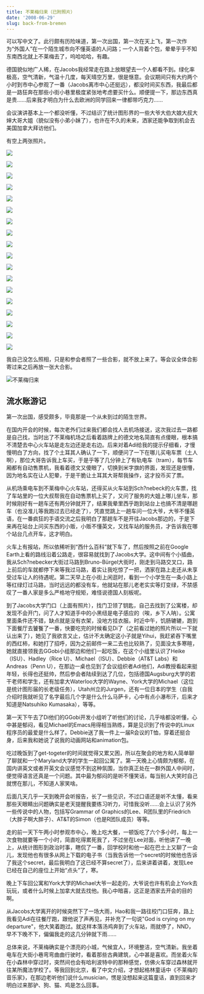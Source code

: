 ```yaml
---
title: 不莱梅归来（已附照片）
date: '2008-06-29'
slug: back-from-bremen
---
```


可以写中文了。此行颇有历险味道，第一次出国，第一次在天上飞，第一次作为“外国人”在一个陌生城市向不懂英语的人问路；一个人背着个包，晕晕乎乎不知东南西北就上不莱梅去了，呜哈哈哈，有趣。

德国貌似地广人稀，在Jacobs我经常走在路上放眼望去一个人都看不到。绿化率极高，空气清新，气温十几度，每天晴空万里，很是惬意。会议期间只有大约两个小时到市中心参观了一番（Jacobs离市中心还挺远），都没时间买东西，我最后都是一路狂奔在那些小街小巷里极度紧张地考虑要买什么。顺便提一下，那边东西真是贵……后来我才明白为什么去欧洲的同学回来一律都带巧克力……

会议演讲基本上一个都没听懂，不过结识了统计图形界的一些大爷大伯大娘大叔大婶大哥大姐（貌似没有小弟小妹了），也许在不久的未来，洒家还能争取到机会去美国加拿大拜访他们。

有空上两张照片。

![](https://db.yihui.name/imgur/vMIpK.jpg)

![](https://db.yihui.name/imgur/RRFyL.jpg)

![](https://db.yihui.name/imgur/ZgjTR.jpg)

![](https://db.yihui.name/imgur/clqwm.jpg)

![](https://db.yihui.name/imgur/R4FaL.jpg)

![](https://db.yihui.name/imgur/8d1AD.jpg)

![](https://db.yihui.name/imgur/NDVcH.jpg)

![](https://db.yihui.name/imgur/F7Rmu.jpg)

![](https://db.yihui.name/imgur/AYkXe.jpg)

![](https://db.yihui.name/imgur/gYFQy.jpg)

![](https://db.yihui.name/imgur/4hKse.jpg)

![](https://db.yihui.name/imgur/T59v8.jpg)

![](https://db.yihui.name/imgur/Hnis6.jpg)

![](https://db.yihui.name/imgur/bt9NS.jpg)

![](https://db.yihui.name/imgur/TcaiC.jpg)

![](https://db.yihui.name/imgur/GV974.jpg)

![](https://db.yihui.name/imgur/GTSAC.jpg)

![](https://db.yihui.name/imgur/pa0Aj.jpg)

我自己没怎么照相，只是和参会者照了一些合影，就不放上来了。等会议全体合影寄过来之后再放一张大合影。

![不莱梅归来](https://db.yihui.name/imgur/48iA6.jpg)

## 流水账游记

第一次出国，感受颇多，毕竟那是一个从未到过的陌生世界。

在国内开会的时候，每次老外们过来我们都会找人去机场接送，这次我过去一路都是自己找，当时出了不莱梅机场之后看着路牌上的德文地名简直有点傻眼，根本搞不清楚去中心火车站是走左边还是走右边。后来对着Adi给我的提示仔细看，才慢慢明白了方向，找了个土耳其人确认了一下，顺便问了一下在哪儿买电车票（土人啊），那位大哥告诉我上车买，于是乎等了几分钟上了有轨电车（tram），每节车厢都有自动售票机，我看着德文又傻眼了，切换到米字旗的界面，发现还是很懵，因为地名实在让人犯晕，于是干脆让土耳其大哥帮我操作，这才投币买了票。

从机场乘电车到不莱梅中心火车站，还得买从火车站到Sch?nebeck的火车票，找了车站里的一位大叔帮我在自动售票机上买了，又问了服务的大姐上哪儿坐车，那时候刚好有一趟车还有两分钟就开了，结果我晕里西乎跑到站台上也搞不清是哪趟车（也没准儿等我跑过去已经走了），凭直觉跳上一趟车问一位大爷，大爷不懂英语，在一番疯狂的手语交流之后我明白了那趟车不是开往Jacobs那边的，于是下来再在站台上问买东西的小贩，小贩不懂英文，又找车站的服务员，才告诉我在哪个站台几点开车，这才明白。

火车上有报站，所以依稀听到“西什么百科”就下车了，然后按照之前在Google Earth上看的路线沿着公路走，很容易就找到了Jacobs大学。这中间有个小插曲，我从Sch?nebecker大街过马路到Bruno-Bürgel大街时，刚走到马路交叉口，路上前后的车就都停下来等我过马路，着实让我吃惊了一把，洒家在路上走还从未享受过车让人的待遇呢。第二天早上在小街上闲逛时，看到一个小学生在一条小路上等红绿灯过马路，当时远远的都没有车，他就站在那儿老老实实等灯变绿，不禁感叹了一番人家是多么严格地守规矩，难怪说德国人刻板呢。

到了Jacobs大学门口（上面有照片），找门卫领了钥匙，自己去找到了公寓楼，却发现不会开门，问了人才知道手中的小黑纽是电子感应的（唉，乡下人呐）。公寓里面条件还不错，缺点就是没有衣架，没地方挂衣服。时近中午，饥肠辘辘，跑到下面餐厅去饕餮了一番，快要吃完的时候看见Di了（之前看过她的照片所以一下就认出来了），她见了我欲言又止，估计不太确定这小子就是Yihui，我赶紧吞下嘴里的西红柿，和她打了招呼，因为之前邮件一来二去也比较熟了，见面没太多寒暄，她就直接领我去GGobi小组那边和他们一起吃饭，在这个小组里认识了Heike（ISU）、Hadley（Rice U）、Michael（ISU）、Debbie（AT&T Labs）和Andreas（Penn U），在那边一桌也见到了会议组织者Adi他们，Adi教授看起来挺年轻，长得也还挺帅，然后参会者陆续到达了几位，包括德国Augsburg大学的若干老师和学生，还有加拿大Waterloo大学的Wayne、York大学的Michael（这位是统计图形届的长老级任务），Utah州立的Jurgen，还有一位日本的学生（自我介绍时我就听见了名字最后几个字是什么什么马萨卡，心中有点小瀑布汗，后来才知道是Natsuhiko Kumasaka），等等。

第一天下午去了Di他们的GGobi开发小组听了听他们的讨论，几乎啥都没听懂，心中甚是郁闷，看见Michael的Emacs用得相当熟练，算是见识到了传说中的Linux程序员的最爱是什么样了。Debbie送了我一件上一届R会议的T恤，穿着还挺合身，后来我和她说了说我的动画网站和animation包。

吃过晚饭到了get-togeter的时间就觉得又累又困，所以在聚会的地方和人简单聊了聊就和一个Maryland大学的学生一起回公寓了。第一天晚上心情颇为郁郁，在国内讲英文或者开英文会议感觉不到这种氛围，当你真正处在一群外国人中间时，便觉得语言还真是一个问题。其中最为郁闷的是听不懂笑话，每当别人大笑时自己就愣在那儿，不知道人家笑啥。

后面几天几乎一天到晚开会听报告，长了一些见识，不过口语还是听不太懂，看来那些天眼睛出问题确实是老天提醒我要练习听力，可惜我没听……会上认识了另外一些传说中的人物，包括写Grammar of Graphics的Lee、R团队里的Friedrich（大胖子啊大胖子）、AT&T的Simon（也是R团队成员）等等。

走的前一天下午两小时参观市中心，晚上吃大餐，一顿饭吃了六个多小时，每上一次食物就要等一个小时，简直吃得累死我了，不过坐在Lee对面，听他讲了一晚上，从统计图形到政治时事，瞎侃了一番，回学校时和他一起在巴士上又聊了一会儿，发现他也有很多从网上下载的电子书（当我告诉他一个secret的时候他也告诉了我这个secret，最后我明白了这已经不算secret了），后来讲着讲着，发现Lee已经在自己的座位上开始“点头”了，寒。

晚上下车回公寓和York大学的Michael大爷一起走的，大爷说也许有机会上York去玩玩，或者什么时候上加拿大就去找他。我心中暗喜，这正是洒家去开会的目的啊。

从Jacobs大学离开的时候突然下了一场大雨，Hao和我一路往校门口狂奔，路上我看见Adi在往餐厅跑，跟他说了声再见，并补充了一句说"God is crying on my departure"，他大笑着跑过。就这样本落汤鸡奔到了火车站，雨就停了，NND，早不下晚不下，偏偏我走的这几分钟就下雨……

总体来说，不莱梅确实是个漂亮的小城，气候宜人，环境整洁，空气清新。我坐着电车在大街小巷弯弯曲曲行驶时，看着那些古典建筑，心中甚是喜欢。而坐着火车在小森林中穿过时，突然间也会有哈利波特中的那种感觉，仿佛火车穿过森林就开往某所魔法学校了。等我回到北京，看了中文介绍，才想起格林童话中《不莱梅的音乐家》，在那边老听他们说什么musician，愣是没想起来这篇童话，直到回来才明白过来那驴、狗、猫、鸡是怎么回事。

